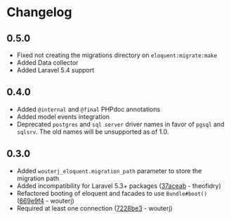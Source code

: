 Changelog
=========

0.5.0
-----

 * Fixed not creating the migrations directory on `eloquent:migrate:make`
 * Added Data collector
 * Added Laravel 5.4 support

0.4.0
-----

 * Added `@internal` and `@final` PHPdoc annotations
 * Added model events integration
 * Deprecated `postgres` and `sql server` driver names in favor of `pgsql` and
   `sqlsrv`. The old names will be unsupported as of 1.0.

0.3.0
-----

 * Added `wouterj_eloquent.migration_path` parameter to store the migration path
 * Added incompatibility for Laravel 5.3+ packages ([37aceab](https://github.com/wouterj/WouterJEloquentBundle/commit/37aceab0ede2af755b96c7d7356b8698a8efcca2) - theofidry)
 * Refactored booting of eloquent and facades to use `Bundle#boot()` ([669e9f4](https://github.com/wouterj/WouterJEloquentBundle/commit/669e9f4e05a6d6179e046c80af5e606878d413ce) - wouterj)
 * Required at least one connection ([7228be3](https://github.com/wouterj/WouterJEloquentBundle/commit/7228be36e1827bc75690c970a3390e1b32f69467) - wouterj)
